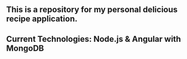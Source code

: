 ## This is a repository for my personal delicious recipe application.
## Current Technologies: Node.js & Angular with MongoDB
